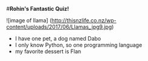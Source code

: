 #**Rohin's Fantastic Quiz!**

![image of llama]
(http://thisnzlife.co.nz/wp-content/uploads/2017/06/Llamas_jpg9.jpg)

- I have one pet, a dog named Dabo
- I only know Python, so one programming language
- my favorite dessert is Flan
